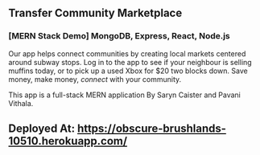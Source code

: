 ## Transfer Community Marketplace
### [MERN Stack Demo] MongoDB, Express, React, Node.js

Our app helps connect communities by creating local markets centered around subway stops. Log in to the app to see if your neighbour is selling muffins today, or to pick up a used Xbox for $20 two blocks down. Save money, make money, *connect* with your community.

This app is a full-stack MERN application By Saryn Caister and Pavani Vithala.

## Deployed At: https://obscure-brushlands-10510.herokuapp.com/
